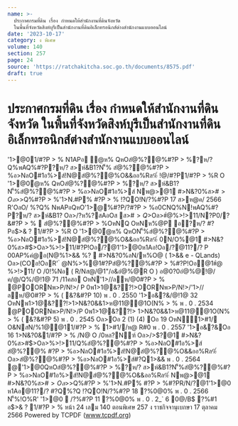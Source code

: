 ```yaml
---
name: >-
  ประกาศกรมที่ดิน เรื่อง กำหนดให้สำนักงานที่ดินจังหวัด
  ในพื้นที่จังหวัดสิงห์บุรีเป็นสำนักงานที่ดินอิเล็กทรอนิกส์ต่างสำนักงานแบบออนไลน์
date: '2023-10-17'
category: ง พิเศษ
volume: 140
section: 257
page: 24
source: 'https://ratchakitcha.soc.go.th/documents/8575.pdf'
draft: true
---
```


# ประกาศกรมที่ดิน เรื่อง กำหนดให้สำนักงานที่ดินจังหวัด ในพื้นที่จังหวัดสิงห์บุรีเป็นสำนักงานที่ดินอิเล็กทรอนิกส์ต่างสำนักงานแบบออนไลน์

'1>@01/#?P > % N1APอ ํ@ห% QหOสํ@%?@%#?P > %?ห/? Q%พAQ%#?P?ห/? ส>ห์&B1?N'็% สํ@%?@%#?P > %อ>NลO#1อ%>ส์!N@สํ@%?@%O&&ออ%Rล%์ !@/#?P1/#?P > %R O '1>@0ํ@ห% QหOสํ@%?@%#?P > %?ห/? ส>ห์&B1?N'็%สํ@%?@%#?P > %อ>NลO#1อ%>ส์ Nพ@>@1 #>N&?0%ส>#$>Oล>%>!>11/Q%ห%?สAอOส ส>#$>Q%#?P > %'1>N.#P% #?P > % !?QO!N/?%#?P 17 ส>ห@ค/ 2566 R'OลO/ %?Q% NพAPอQหO'1>@%#?P/?#?P > %อ0CNQ%N!พAQ%#?P?ห/? ส>ห์&B1? Oล>/?ห%?สAอOส ส>#$>Q%#?P > %'1>N.# P% #?P > % ส@/@1"0AP%คํ@อ #>N&?0%ส>#$>Oล>#ํ@%>!>11/N?P0/?&#?P > %  สํ@%?@%#?P > %OหNQ OหNห%@P อ?ห/? #?Pอ$>& ? 1/#?P > %R O '1>@0ํ@ห% QหON'็%สํ@%?@%#?P > %อ>NลO#1อ%>ส์!N@สํ@%?@%O&&ออ%Rล%์ 0N/O%@1 #>N&?0%ส>#$>Oล>%>!>11/#?P!Oอ/?@1'1>@0ห1Aอ!Oอ/?@11?/? P 00AP%คํ@อ(N@%1>&& %?  #>N&?0%ลN/ห%O@ ( 1>&& e - QLands) Oล>(COอ!OอR' ํ @N%>%@1#?Pสํ@%?@%#?P > %#?P!Oอ@1#ํ@ %>!>11/ O /0!%Nอ ( R/Nส@/@1"/อ&อํ@%@R O ) อ@0?0อํ@%@!@/ค/@/Q%/@!1@ 71 /11คสอ OหN'1>//ลห/@0#?P > % @POORNพ>P/N!>/ P 0พ1>1@&??!>OORNพ>P/N!>/'1>//ลห/@0#?P > % ( &?&#?P 10) พ . 0 . 2550 '1>อ&?&/@!1@ 32 OหNพ1>1@&??!>1>N&?0&&1>ห@11@@1O(N% > % พ . 0 . 2534 @POORNพ>P/N!>/P 0พ1>1@&??!> 1>N&?0&&1>ห@11@@1O(N% > % ( &?&#?P 5) พ . 0 . 2545 Oล>Oอ 2 (1) (4) Oอ 19 OหN1>#1/ O&NสN/%1@@11/#?P > % 1>#1//ห@ R#0 พ . 0 . 2557 '1>อ&?&Oอ 16 1>N&?0&1/#?P > % /N@ O /0หล?Nฑ์ Oล>/>$?@1 #>N&?0%ส>#$>Oล>%>!>11/Q%สํ@%?@%#?P > %อ>NลO#1อ%>ส์ สํ@%?@% #?P > %อ>NลO#1อ%>ส์!N@สํ@%?@%O&&ออ%Rล%์ Oล>สํ@%?@%#?P > %อ>NลO#1อ%>ส์#?Q1>&& พ . 0 . 2564 @'1>@0QหOสํ@%?@%#?P > %?ห/? ส>ห์&B1?N'็%สํ@%?@%#?P > %อ>NลO#1อ%>ส์!N@สํ@%?@%O&&ออ%Rล%์ Nพ@>@1 #>N&?0%ส>#$>Oล>%>!>11/Q%ห%?สAอOส ส>#$>Q%#?P > %'1>N.#P% #?P > %#?PR/N/?@1'1>@0 ห1Aอ@11?/? #?Q%?Q !?QO!N/?%#?P 18 ?%0@0% พ . 0 . 2566 N'็%!O%R' '1>@0  /?%#?P 11 ?%0@0% พ . 0 . 2_` 6 0@/B$ ?%#1 อ$>& ? 1/#?P > % หน้า 24 เลม 140 ตอนพิเศษ 257 ง ราชกิจจานุเบกษา 17 ตุลาคม 2566 Powered by TCPDF (www.tcpdf.org)
